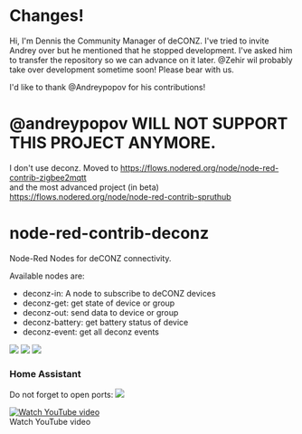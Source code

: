 # Changes!

Hi, I'm Dennis the Community Manager of deCONZ. I've tried to invite Andrey over but he mentioned that he stopped development. I've asked him to transfer the repository so we can advance on it later. @Zehir wil probably take over development sometime soon! Please bear with us.

I'd like to thank @Andreypopov for his contributions!

# @andreypopov WILL NOT SUPPORT THIS PROJECT ANYMORE. 
I don't use deconz. Moved to https://flows.nodered.org/node/node-red-contrib-zigbee2mqtt <br>
and the most advanced project (in beta) https://flows.nodered.org/node/node-red-contrib-spruthub

# node-red-contrib-deconz
Node-Red Nodes for deCONZ connectivity.

Available nodes are:
* deconz-in: A node to subscribe to deCONZ devices
* deconz-get: get state of device or group
* deconz-out: send data to device or group
* deconz-battery: get battery status of device
* deconz-event: get all deconz events


<img src="https://github.com/andreypopov/node-red-contrib-deconz/blob/master/readme/1.png?raw=true">
<img src="https://github.com/andreypopov/node-red-contrib-deconz/blob/master/readme/2.png?raw=true">
<img src="https://github.com/andreypopov/node-red-contrib-deconz/blob/master/readme/3.png?raw=true">


<h3>Home Assistant</h3>
Do not forget to open ports:
<img src="https://github.com/andreypopov/node-red-contrib-deconz/blob/master/readme/ha.png?raw=true">


[![Watch YouTube video](https://img.youtube.com/vi/i3TiZiuNofM/0.jpg)](https://www.youtube.com/watch?v=i3TiZiuNofM)
<br>Watch YouTube video


